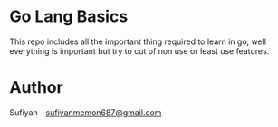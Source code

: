# Go Lang Basics 
This repo includes all the important thing required to learn in go, well everything is important but try to cut of non use or least use features.
# Author
Sufiyan - sufiyanmemon687@gmail.com